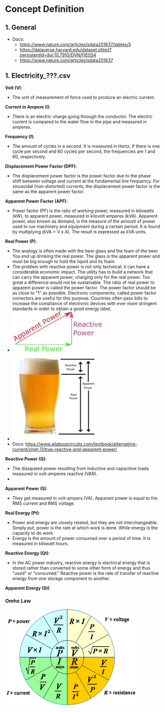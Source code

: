 # Concept Definition

## 1. General

- Docs: 
  - https://www.nature.com/articles/sdata201637/tables/5
  - https://dataverse.harvard.edu/dataset.xhtml?persistentId=doi:10.7910/DVN/FIE0S4
  - https://www.nature.com/articles/sdata201637

## 1. Electricity_???.csv

**Volt (V)**: 
- The unit of measurement of force used to produce an electric current.

**Current in Ampere (I)**:
- There is an electric charge going through the conductor. The electric current is compared to the water flow in the pipe and measured in amperes.

**Frequency (f)**:
- The amount of cycles in a second. It is measured in Hertz. If there is one cycle per second and 60 cycles per second, the frequencies are 1 and 60, respectively.

**Displacement Power Factor (DPF)**:
- The displacement power factor is the power factor due to the phase shift between voltage and current at the fundamental line frequency. For sinusoidal (non-distorted) currents, the displacement power factor is the same as the apparent power factor.

**Apparent Power Factor (APF)**:
- Power factor (PF) is the ratio of working power, measured in kilowatts (kW), to apparent power, measured in kilovolt amperes (kVA). Apparent power, also known as demand, is the measure of the amount of power used to run machinery and equipment during a certain period. It is found by multiplying (kVA = V x A). The result is expressed as kVA units.
  
**Real Power (P)**:
- The analogy is often made with the beer glass and the foam of the beer. You end up drinking the real power. The glass is the apparent power and must be big enough to hold the liquid and its foam. 
- The problem with reactive power is not only technical: it can have a considerable economic impact. The utility has to build a network that can carry the apparent power, charging only for the real power. Too great a difference would not be sustainable. The ratio of real power to apparent power is called the power factor. The power factor should be as close to "1" as possible. Electronic components, called power factor correctors are useful for this purpose. Countries often pass bills to increase the compliance of electronic devices with ever more stringent standards in order to obtain a good energy label.
- ![Real vs Apparent vs Reactive Power](Images/0216-real-v-reactive-figure-1.webp)
- ![Real vs Apparent vs Reactive Power](Images/0216-real-v-reactive-figure-2.webp)
- Docs: https://www.allaboutcircuits.com/textbook/alternating-current/chpt-11/true-reactive-and-apparent-power/

**Reactive Power (Q)**:
- The dissipated power resulting from inductive and capacitive loads measured in volt-amperes reactive (VAR).
- 
**Apparent Power (S)**:
- They get measured in volt-ampers (VA). Apparent power is equal to the RMS current and RMS voltage.

**Real Energy (Pt)**:
- Power and energy are closely related, but they are not interchangeable. Simply put, power is the rate at which work is done. While energy is the capacity to do work.
- Energy is the amount of power consumed over a period of time. It is measured in kilowatt hours.
  
**Reactive Energy (Qt)**:
- In the AC power industry, reactive energy is electrical energy that is stored rather than converted to some other form of energy and thus "used" or "consumed." Reactive power is the rate of transfer of reactive energy from one storage component to another.
  
**Apparent Energy (St)**:

### Omhs Law
![Omhs Law](Images/Ohms-Law-Formula-Wheel.png)